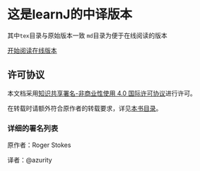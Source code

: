 这是learnJ的中译版本
===
其中`tex`目录与原始版本一致
`md`目录为便于在线阅读的版本

[开始阅读在线版本](md/contents.md)

## 许可协议

本文档采用[知识共享署名-非商业性使用 4.0 国际许可协议](http://creativecommons.org/licenses/by-nc/4.0/)进行许可。

在转载时请额外符合原作者的转载要求，详见[本书目录](md/contents.md)。

### 详细的署名列表

原作者：Roger Stokes

译者：@azurity